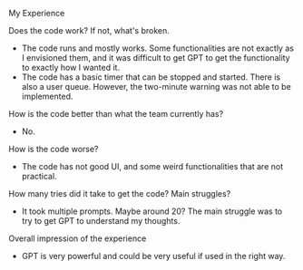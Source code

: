 My Experience

Does the code work? If not, what's broken.
- The code runs and mostly works. Some functionalities are not exactly as I envisioned them, and it was difficult to get GPT to get the functionality to exactly how I wanted it.
- The code has a basic timer that can be stopped and started. There is also a user queue. However, the two-minute warning was not able to be implemented.

How is the code better than what the team currently has?
- No.

How is the code worse?
- The code has not good UI, and some weird functionalities that are not practical.

How many tries did it take to get the code? Main struggles?
- It took multiple prompts. Maybe around 20? The main struggle was to try to get GPT to understand my thoughts.

Overall impression of the experience
- GPT is very powerful and could be very useful if used in the right way.
